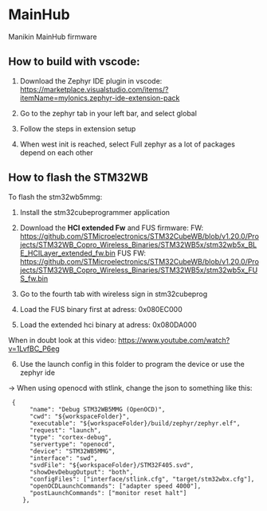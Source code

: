 # MainHub
Manikin MainHub firmware

## How to build with vscode:

1. Download the Zephyr IDE plugin in vscode: https://marketplace.visualstudio.com/items/?itemName=mylonics.zephyr-ide-extension-pack

2. Go to the zephyr tab in your left bar, and select global

3. Follow the steps in extension setup

4. When west init is reached, select Full zephyr as a lot of packages depend on each other


## How to flash the STM32WB
To flash the stm32wb5mmg:

1. Install the stm32cubeprogrammer application

2. Download the **HCI extended Fw** and FUS firmware: 
    FW: https://github.com/STMicroelectronics/STM32CubeWB/blob/v1.20.0/Projects/STM32WB_Copro_Wireless_Binaries/STM32WB5x/stm32wb5x_BLE_HCILayer_extended_fw.bin
    FUS FW: https://github.com/STMicroelectronics/STM32CubeWB/blob/v1.20.0/Projects/STM32WB_Copro_Wireless_Binaries/STM32WB5x/stm32wb5x_FUS_fw.bin

3. Go to the fourth tab with wireless sign in stm32cubeprog

4. Load the FUS binary first at adress: 0x080EC000

5. Load the extended hci binary at adress: 0x080DA000

When in doubt look at this video: https://www.youtube.com/watch?v=1LvfBC_P6eg

6. Use the launch config in this folder to program the device or use the zephyr ide 

-> When using openocd with stlink, change the json to something like this:

```
 {
      "name": "Debug STM32WB5MMG (OpenOCD)",
      "cwd": "${workspaceFolder}",
      "executable": "${workspaceFolder}/build/zephyr/zephyr.elf",
      "request": "launch",
      "type": "cortex-debug",
      "servertype": "openocd",
      "device": "STM32WB5MMG",
      "interface": "swd",
      "svdFile": "${workspaceFolder}/STM32F405.svd",
      "showDevDebugOutput": "both",
      "configFiles": ["interface/stlink.cfg", "target/stm32wbx.cfg"],
      "openOCDLaunchCommands": ["adapter speed 4000"],
      "postLaunchCommands": ["monitor reset halt"]
    },
```

